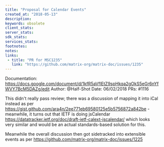 ```yaml
---
title: "Proposal for Calendar Events"
created_at: "2018-05-13"
description:
keywords: obsolete
client_stats:
server_stats:
sdk_stats:
services_stats:
footnotes:
notes:
links:
 - title: "PR for MSC1235"
   link: "https://github.com/matrix-org/matrix-doc/issues/1235"
---
```

Documentation: https://docs.google.com/document/d/1kfR5aVflEtZ9spHkqa2gOkS5eGr6nYfWVY7BcM5DAZg/edit
Author: @Half-Shot
Date: 06/02/2018
PRs: #1116

This didn't really pass review; there was a discussion of mapping it into iCal instead as per https://gist.github.com/ara4n/2ee771eb69580125e5b5756872a842be - meanwhile, it turns out that IETF is doing jsCalendar https://datatracker.ietf.org/doc/draft-ietf-calext-jscalendar/ which looks very similar and would be an actual standards-based solution for this.

Meanwhile the overall discussion then got sidetracked into extensible events as per https://github.com/matrix-org/matrix-doc/issues/1225
